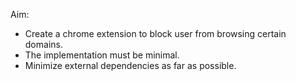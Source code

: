 Aim:
- Create a chrome extension to block user from browsing certain domains.
- The implementation must be minimal.
- Minimize external dependencies as far as possible.

